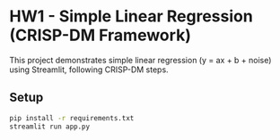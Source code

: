 # HW1 - Simple Linear Regression (CRISP-DM Framework)

This project demonstrates simple linear regression (y = ax + b + noise) using Streamlit, following CRISP-DM steps.

## Setup
```bash
pip install -r requirements.txt
streamlit run app.py
